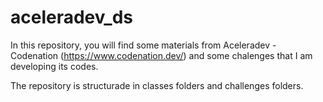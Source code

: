 # aceleradev_ds
 
In this repository, you will find some materials from Aceleradev - Codenation (https://www.codenation.dev/) and some chalenges that I am developing its codes.

The repository is structurade in classes folders and challenges folders.
